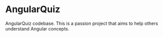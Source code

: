 # AngularQuiz

AngularQuiz codebase. This is a passion project that aims to help others understand Angular concepts.